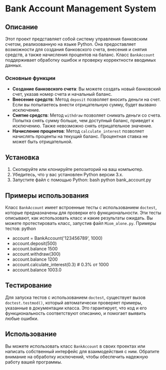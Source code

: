 # Bank Account Management System

## Описание

Этот проект представляет собой систему управления банковским счетом, реализованную на языке Python. Она предоставляет возможности для создания банковского счета, внесения и снятия средств, а также начисления процентов на баланс. Класс `BankAccount` поддерживает обработку ошибок и проверку корректности вводимых данных.

### Основные функции

- **Создание банковского счета**: Вы можете создать новый банковский счет, указав номер счета и начальный баланс.
- **Внесение средств**: Метод `deposit` позволяет вносить деньги на счет. Если вы попытаетесь внести отрицательную сумму, будет вызвано исключение.
- **Снятие средств**: Метод `withdraw` позволяет снимать деньги со счета. Попытка снять сумму больше, чем доступный баланс, приведет к исключению. Также невозможно снять отрицательное значение.
- **Начисление процентов**: Метод `calculate_interest` позволяет начислять проценты на текущий баланс. Процентная ставка не может быть отрицательной.

## Установка

1. Скопируйте или клонируйте репозиторий на ваш компьютер.
2. Убедитесь, что у вас установлен Python версии 3.x.
3. Запустите файл с помощью Python: bash
   python bank_account.py

## Примеры использования

Класс `BankAccount` имеет встроенные тесты с использованием `doctest`, которые предназначены для проверки его функциональности. Эти тесты описывают, как использовать класс и какие результаты ожидать. Вы можете протестировать класс, запустив файл `Miom_alone.py`. Примеры тестов: python
- account = BankAccount('123456789', 1000)
- account.deposit(500)
- account.balance
1500
- account.withdraw(300)
- account.balance
1200
- account.calculate_interest(0.3)  # 0.3% от 1000
- account.balance
1003.0

## Тестирование

Для запуска тестов с использованием `doctest`, существует вызов `doctest.testmod()`, который автоматически проверяет примеры, указанные в документации класса. Это гарантирует, что код и его функциональность соответствуют описанию, и помогает выявить любые ошибки.

## Использование

Вы можете использовать класс `BankAccount` в своих проектах или написать собственный интерфейс для взаимодействия с ним. Обратите внимание на обработку исключений, чтобы обеспечить надежную работу вашей программы.

